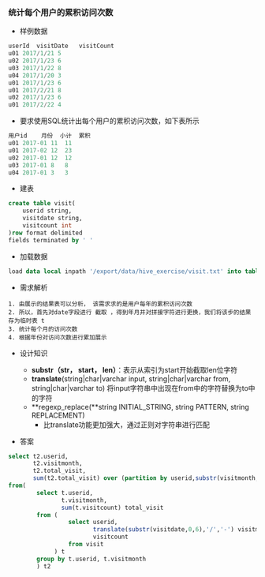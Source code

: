 ### 统计每个用户的累积访问次数

- 样例数据

~~~sql
userId	visitDate	visitCount
u01 2017/1/21 5
u02 2017/1/23 6
u03 2017/1/22 8
u04 2017/1/20 3
u01 2017/1/23 6
u01 2017/2/21 8
u02 2017/1/23 6
u01 2017/2/22 4
~~~

- 要求使用SQL统计出每个用户的累积访问次数，如下表所示

~~~sql
用户id	月份	小计	累积
u01	2017-01	11	11
u01	2017-02	12	23
u02	2017-01	12	12
u03	2017-01	8	8
u04	2017-01	3	3
~~~

- 建表

~~~sql
create table visit(
    userid string,
    visitdate string,
    visitcount int
)row format delimited
fields terminated by ' '
~~~

- 加载数据

~~~sql
load data local inpath '/export/data/hive_exercise/visit.txt' into table visit
~~~

- 需求解析

~~~properties
1. 由展示的结果表可以分析， 该需求求的是用户每年的累积访问次数
2. 所以，首先对date字段进行 截取 ，得到年月并对拼接字符进行更换，我们将该步的结果存为临时表 t
3. 统计每个月的访问次数
4. 根据年份对访问次数进行累加展示
~~~

- 设计知识
  - **substr（str， start， len）**：表示从索引为start开始截取len位字符
  - **translate**(string|char|varchar input, string|char|varchar from, string|char|varchar to) 将input字符串中出现在from中的字符替换为to中的字符
  - **regexp_replace(**string INITIAL_STRING, string PATTERN, string REPLACEMENT)  
    - 比translate功能更加强大，通过正则对字符串进行匹配

- 答案

~~~sql
select t2.userid,
       t2.visitmonth,
       t2.total_visit,
       sum(t2.total_visit) over (partition by userid,substr(visitmonth,0,4) order by t2.total_visit)
from(
        select t.userid,
               t.visitmonth,
               sum(t.visitcount) total_visit
        from (
                 select userid,
                        translate(substr(visitdate,0,6),'/','-') visitmonth,
                        visitcount
                 from visit
             ) t
        group by t.userid, t.visitmonth
        ) t2
~~~

